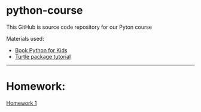 # python-course

This GitHub is source code repository for our Pyton course


Materials used:
- [Book Python for Kids](https://www.amazon.com/Python-Kids-Playful-Introduction-Programming/dp/1593274076)
- [Turtle package tutorial](https://realpython.com/beginners-guide-python-turtle/)


--- 


# Homework:
[Homework 1](homework/Homework1.md)
